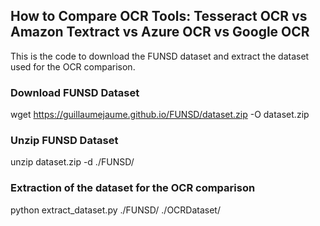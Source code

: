 ## How to Compare OCR Tools: Tesseract OCR vs Amazon Textract vs Azure OCR vs Google OCR

This is the code to download the FUNSD dataset and extract the dataset used for the OCR comparison.

### Download FUNSD Dataset

wget https://guillaumejaume.github.io/FUNSD/dataset.zip -O dataset.zip

### Unzip FUNSD Dataset

unzip dataset.zip -d ./FUNSD/

### Extraction of the dataset for the OCR comparison

python extract_dataset.py ./FUNSD/ ./OCRDataset/
